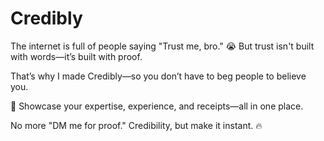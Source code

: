 # Credibly
The internet is full of people saying "Trust me, bro." 😭
But trust isn't built with words—it’s built with proof.  

That’s why I made Credibly—so you don’t have to beg people to believe you. 

🎯 Showcase your expertise, experience, and receipts—all in one place.  

No more "DM me for proof." Credibility, but make it instant. 🔥
